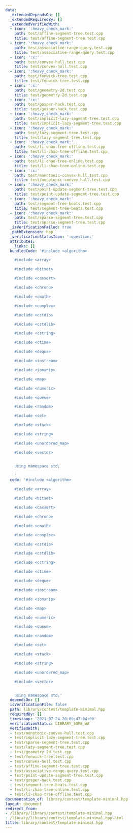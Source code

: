 ```yaml
---
data:
  _extendedDependsOn: []
  _extendedRequiredBy: []
  _extendedVerifiedWith:
  - icon: ':heavy_check_mark:'
    path: test/affine-segment-tree.test.cpp
    title: test/affine-segment-tree.test.cpp
  - icon: ':heavy_check_mark:'
    path: test/associative-range-query.test.cpp
    title: test/associative-range-query.test.cpp
  - icon: ':x:'
    path: test/convex-hull.test.cpp
    title: test/convex-hull.test.cpp
  - icon: ':heavy_check_mark:'
    path: test/fenwick-tree.test.cpp
    title: test/fenwick-tree.test.cpp
  - icon: ':x:'
    path: test/geometry-2d.test.cpp
    title: test/geometry-2d.test.cpp
  - icon: ':x:'
    path: test/gosper-hack.test.cpp
    title: test/gosper-hack.test.cpp
  - icon: ':heavy_check_mark:'
    path: test/implicit-lazy-segment-tree.test.cpp
    title: test/implicit-lazy-segment-tree.test.cpp
  - icon: ':heavy_check_mark:'
    path: test/lazy-segment-tree.test.cpp
    title: test/lazy-segment-tree.test.cpp
  - icon: ':heavy_check_mark:'
    path: test/li-chao-tree-offline.test.cpp
    title: test/li-chao-tree-offline.test.cpp
  - icon: ':heavy_check_mark:'
    path: test/li-chao-tree-online.test.cpp
    title: test/li-chao-tree-online.test.cpp
  - icon: ':x:'
    path: test/monotonic-convex-hull.test.cpp
    title: test/monotonic-convex-hull.test.cpp
  - icon: ':heavy_check_mark:'
    path: test/point-update-segment-tree.test.cpp
    title: test/point-update-segment-tree.test.cpp
  - icon: ':heavy_check_mark:'
    path: test/segment-tree-beats.test.cpp
    title: test/segment-tree-beats.test.cpp
  - icon: ':heavy_check_mark:'
    path: test/sparse-segment-tree.test.cpp
    title: test/sparse-segment-tree.test.cpp
  _isVerificationFailed: true
  _pathExtension: hpp
  _verificationStatusIcon: ':question:'
  attributes:
    links: []
  bundledCode: '#include <algorithm>

    #include <array>

    #include <bitset>

    #include <cassert>

    #include <chrono>

    #include <cmath>

    #include <complex>

    #include <cstdio>

    #include <cstdlib>

    #include <cstring>

    #include <ctime>

    #include <deque>

    #include <iostream>

    #include <iomanip>

    #include <map>

    #include <numeric>

    #include <queue>

    #include <random>

    #include <set>

    #include <stack>

    #include <string>

    #include <unordered_map>

    #include <vector>


    using namespace std;

    '
  code: '#include <algorithm>

    #include <array>

    #include <bitset>

    #include <cassert>

    #include <chrono>

    #include <cmath>

    #include <complex>

    #include <cstdio>

    #include <cstdlib>

    #include <cstring>

    #include <ctime>

    #include <deque>

    #include <iostream>

    #include <iomanip>

    #include <map>

    #include <numeric>

    #include <queue>

    #include <random>

    #include <set>

    #include <stack>

    #include <string>

    #include <unordered_map>

    #include <vector>


    using namespace std;'
  dependsOn: []
  isVerificationFile: false
  path: library/contest/template-minimal.hpp
  requiredBy: []
  timestamp: '2021-07-24 20:00:47-04:00'
  verificationStatus: LIBRARY_SOME_WA
  verifiedWith:
  - test/monotonic-convex-hull.test.cpp
  - test/implicit-lazy-segment-tree.test.cpp
  - test/sparse-segment-tree.test.cpp
  - test/lazy-segment-tree.test.cpp
  - test/geometry-2d.test.cpp
  - test/fenwick-tree.test.cpp
  - test/convex-hull.test.cpp
  - test/affine-segment-tree.test.cpp
  - test/associative-range-query.test.cpp
  - test/point-update-segment-tree.test.cpp
  - test/gosper-hack.test.cpp
  - test/segment-tree-beats.test.cpp
  - test/li-chao-tree-online.test.cpp
  - test/li-chao-tree-offline.test.cpp
documentation_of: library/contest/template-minimal.hpp
layout: document
redirect_from:
- /library/library/contest/template-minimal.hpp
- /library/library/contest/template-minimal.hpp.html
title: library/contest/template-minimal.hpp
---
```

